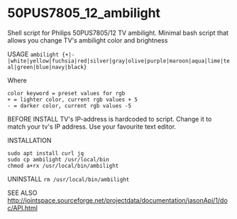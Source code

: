# 50PUS7805_12_ambilight
Shell script for Philips 50PUS7805/12 TV ambilight. Minimal bash script that allows you change TV's ambilight color and brightness

USAGE
`ambilight {+|-|white|yellow|fuchsia|red|silver|gray|olive|purple|maroon|aqua|lime|teal|green|blue|navy|black}`

Where
````
color keyword = preset values for rgb
+ = lighter color, current rgb values + 5
- = darker color, current rgb values -5
````

BEFORE INSTALL
TV's IP-address is hardcoded to script. Change it to match your tv's IP address. Use your favourite text editor.

INSTALLATION
````
sudo apt install curl jq
sudo cp ambilight /usr/local/bin
chmod a+rx /usr/local/bin/ambilight
````

UNINSTALL
`
rm /usr/local/bin/ambilight
`

SEE ALSO
http://jointspace.sourceforge.net/projectdata/documentation/jasonApi/1/doc/API.html

